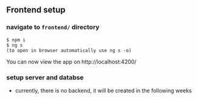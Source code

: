 ## **Frontend setup**

### **navigate to `frontend/` directory**

```
$ npm i
$ ng s
(to open in browser automatically use ng s -o)
```
You can now view the app on http://localhost:4200/

### setup server and databse

 - currently, there is no backend, it will be created in the following weeks